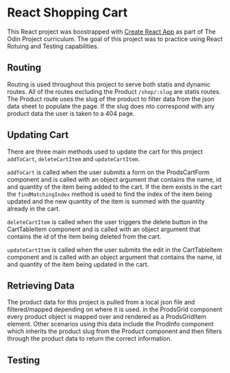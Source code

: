 # React Shopping Cart

This React project was boostrapped with <a href="https://github.com/facebook/create-react-app">Create React App</a> as part of The Odin Project curriculum. The goal of this project was to practice using React Rotuing and Testing capabilities.

## Routing

Routing is used throughout this project to serve both statis and dynamic routes. All of the routes excluding the Product <code>/shop/:slug</code> are statis routes. The Product route uses the slug of the product to filter data from the json data sheet to populate the page. If the slug does nto correspond with any product data the user is taken to a 404 page.

## Updating Cart

There are three main methods used to update the cart for this project <code>addToCart</code>, <code>deleteCartItem</code> and <code>updateCartItem</code>.

<code>addToCart</code> is called when the user submits a form on the ProdsCartForm component and is called with an object argument that contains the name, id and quantity of the item being added to the cart. If the item exists in the cart the <code>findMatchingIndex</code> method is used to find the index of the item being updated and the new quantity of the item is summed with the quantity already in the cart.

<code>deleteCartItem</code> is called when the user triggers the delete button in the CartTableItem component and is called with an object argument that contains the id of the item being deleted from the cart.

<code>updateCartItem</code> is called when the user submits the edit in the CartTableItem component and is called with an object argument that contains the name, id and quantity of the item being updated in the cart.

## Retrieving Data

The product data for this project is pulled from a local json file and filtered/mapped depending on where it is used. in the ProdsGrid component every product object is mapped over and rendered as a ProdsGridItem element. Other scenarios using this data include the ProdInfo component which inherits the product slug from the Product component and then filters through the product data to return the correct information.

## Testing
